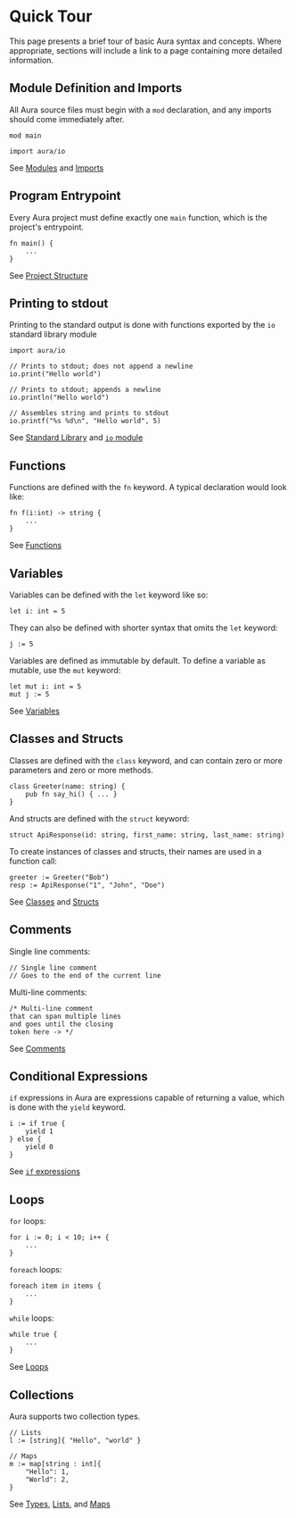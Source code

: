 # Quick Tour

This page presents a brief tour of basic Aura syntax and concepts. Where appropriate, sections will include a link to a page containing
more detailed information.

## Module Definition and Imports

All Aura source files must begin with a `mod` declaration, and any imports should come immediately after.

```
mod main

import aura/io
```

See [Modules](Modules.md "Detailed information on defining modules in Aura") and [Imports](Imports.md "Detailed information on importing external modules")

## Program Entrypoint

Every Aura project must define exactly one `main` function, which is the project's entrypoint.

```
fn main() {
    ...
}
```

See [Project Structure](Project-Structure.md "Detailed information on an Aura project's structure")

## Printing to stdout

Printing to the standard output is done with functions exported by the `io` standard library module

```
import aura/io

// Prints to stdout; does not append a newline
io.print("Hello world")

// Prints to stdout; appends a newline
io.println("Hello world")

// Assembles string and prints to stdout
io.printf("%s %d\n", "Hello world", 5)
```

See [Standard Library](Standard-Library.md "The Aura standard library") and [`io` module](Standard-Library.md#io "Provides functions to dealing with input/output")

## Functions

Functions are defined with the `fn` keyword. A typical declaration would look like:

```
fn f(i:int) -> string {
    ...
}
```

See [Functions](Functions.md "Detailed information on defining functions in Aura")

## Variables

Variables can be defined with the `let` keyword like so:

```
let i: int = 5
```

They can also be defined with shorter syntax that omits the `let` keyword:

```
j := 5
```

Variables are defined as immutable by default. To define a variable as mutable, use the `mut` keyword:

```
let mut i: int = 5
mut j := 5
```

See [Variables](Variables.md "Detailed information on defining variables in Aura")

## Classes and Structs

Classes are defined with the `class` keyword, and can contain zero or more parameters and zero or more methods.

```
class Greeter(name: string) {
    pub fn say_hi() { ... }
}
```

And structs are defined with the `struct` keyword:

```
struct ApiResponse(id: string, first_name: string, last_name: string)
```

To create instances of classes and structs, their names are used in a function call:

```
greeter := Greeter("Bob")
resp := ApiResponse("1", "John", "Doe")
```

See [Classes](Classes.md "The Aura `class` specification") and [Structs](Structs.md "The Aura `struct` specification")

## Comments

Single line comments:

```
// Single line comment
// Goes to the end of the current line
```

Multi-line comments:

```
/* Multi-line comment
that can span multiple lines
and goes until the closing
token here -> */
```

See [Comments](Comments.md "Detailed information on defining comments in Aura")

## Conditional Expressions

`if` expressions in Aura are expressions capable of returning a value, which is done with the `yield` keyword.

```
i := if true {
    yield 1
} else {
    yield 0
}
```

See [`if` expressions](If-Expressions.md "The Aura `if` expression specification")

## Loops

`for` loops:

```
for i := 0; i < 10; i++ {
    ...
}
```

`foreach` loops:

```
foreach item in items {
    ...
}
```

`while` loops:

```
while true {
    ...
}
```

See [Loops](Loops.md "Detailed information on defining loops in Aura")

## Collections

Aura supports two collection types.

```
// Lists
l := [string]{ "Hello", "world" }

// Maps
m := map[string : int]{
    "Hello": 1,
    "World": 2,
}
```

See [Types](Type-System.md "The Aura type system"), [Lists](Lists.md "The Aura list type"), and [Maps](Maps.md "The Aura map type")